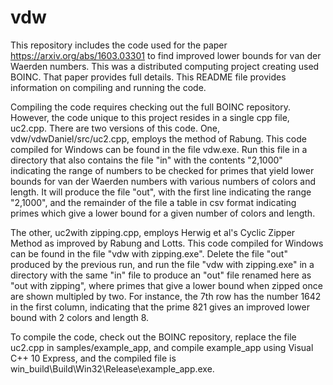 # vdw

This repository includes the code used for the paper https://arxiv.org/abs/1603.03301 to find improved lower bounds for van der Waerden numbers. This was a distributed computing project creating used BOINC. That paper provides full details. This README file provides information on compiling and running the code.

Compiling the code requires checking out the full BOINC repository. However, the code unique to this project resides in a single cpp file, uc2.cpp. There are two versions of this code. One, vdw/vdwDaniel/src/uc2.cpp, employs the method of Rabung. This code compiled for Windows can be found in the file vdw.exe. Run this file in a directory that also contains the file "in" with the contents "2,1000" indicating the range of numbers to be checked for primes that yield lower bounds for van der Waerden numbers with various numbers of colors and length. It will produce the file "out", with the first line indicating the range "2,1000", and the remainder of the file a table in csv format indicating primes which give a lower bound for a given number of colors and length.

The other, uc2with zipping.cpp, employs Herwig et al's Cyclic Zipper Method as improved by Rabung and Lotts. This code compiled for Windows can be found in the file "vdw with zipping.exe". Delete the file "out" produced by the previous run, and run the file "vdw with zipping.exe" in a directory with the same "in" file to produce an "out" file renamed here as "out with zipping", where primes that give a lower bound when zipped once are shown multipled by two. For instance, the 7th row has the number 1642 in the first column, indicating that the prime 821 gives an improved lower bound with 2 colors and length 8.

To compile the code, check out the BOINC repository, replace the file uc2.cpp in samples/example_app, and compile example_app using Visual C++ 10 Express, and the compiled file is win_build\Build\Win32\Release\example_app.exe.
